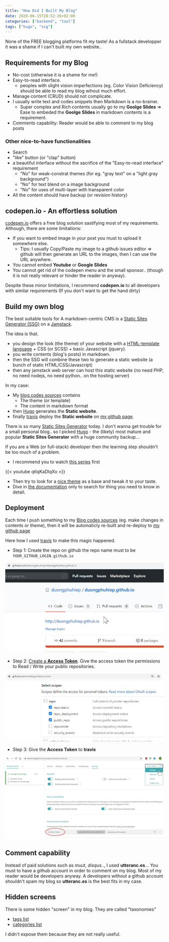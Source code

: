 ```yaml
---
title: "How Did I Built My Blog"
date: 2020-06-15T20:52:26+02:00
categories: ["backend", "tool"]
tags: ["hugo", "ssg"]
---
```


None of the FREE blogging platforms fit my taste! As a fullstack developper it was a shame if I can't built my own website..

## Requirements for my Blog

* No-cost (otherwise it is a shame for me!)
* Easy-to-read interface.
  * peoples with slight vision imperfections (eg. Color Vision Deficiency) should be able to read my blog wihout much effort.
* Manage content (CRUD) should not complicate.
* I usually write text and codes snippets then Markdown is a no-brainer.
  * Super complex and Rich contents usually go to my **Goolge Slides** => Ease to embeded the **Goolge Slides** in markdown contents is a requirement.
* Comments capability: Reader would be able to comment to my blog posts

### Other nice-to-have functionalities

* Search
* "like" button (or "clap" button)
* a beautiful interface without the sacrifice of the "Easy-to-read interface" requirement
  * "No" for weak-constrat themes (for eg. "gray text" on a "light gray background")
  * "No" for text blend on a image background
  * "No" for uses of multi-layer with transparent color
* All the content should have backup (or revision history)

## codepen.io - An effortless solution

[codepen.io](https://codepen.io/dashboard) offers a free blog solution sastifying most of my requirements. Although, there are some limitations:

* If you want to embed image in your post you must to upload it somewhere else.
  * Tips: I usually Copy/Paste my image to a github issues editor => github will then generate an URL to the images, then I can use the URL anywhere.
* You cannot embed **Youtube** or **Google Slides**
* You cannot get rid of the codepen menu and the small sponsor.. (though it is not really relevant or hinder the reader in anyway).

Despite these minor limitations, I recommend **codepen.io** to all developers with similar requirements (If you don't want to get the hand dirty)

## Build my own blog

The best suitable tools for A markdown-centric CMS is a [Static Sites Generator (SSG)](https://www.staticgen.com/) on a [Jamstack](https://jamstack.org/).

The idea is that.

* you design the look (the theme) of your website with a [HTML-template language](https://www.google.com/search?q=html+template+language) + CSS (or SCSS) + basic Javascript (jquery).
* you write contents (blog's posts) in markdown.
* then the SSG will combine these two to generate a static website (a bunch of static HTML/CSS/Javascript)
* then any jamstack web server can host this static website (no need PHP, no need nodejs, no need python.. on the hosting server)

In my case:

* My [blog codes sources](https://github.com/duongphuhiep/blog1) contains
  * The theme (or template)
  * The content in markdown format
* then [Hugo](https://gohugo.io/) generates the **Static website**.
* finally [travis](https://travis-ci.org/) deploy the **Static website** on [my github page](https://github.com/duongphuhiep/duongphuhiep.github.io).

There is so many [Static Sites Generator](https://www.staticgen.com/) today. I don't wanna get trouble for a small personal blog.. so I picked [Hugo](https://gohugo.io/) - the (likely) most mature and popular **Static Sites Generator** with a huge community backup...

If you are a Web (or full-stack) developer then the learning step shouldn't be too much of a problem.

* I recommend you to watch [this series](https://www.youtube.com/playlist?list=PLLAZ4kZ9dFpOnyRlyS-liKL5ReHDcj4G3) first

{{< youtube qtIqKaDlqXo >}}

* Then try to look for a [nice theme](https://themes.gohugo.io/) as a base and tweak it to your taste.
* Dive in [the documentation](https://gohugo.io/documentation/) only to search for thing you need to know in detail.

## Deployment

Each time I push something to my [Blog codes sources](https://github.com/duongphuhiep/blog1) (eg. make changes in contents or theme), then it will be automaticly re-built and re-deploy to [my github page](https://github.com/duongphuhiep/duongphuhiep.github.io)

Here how I used [travis](https://travis-ci.org/) to make this magic happened.

* Step 1: Create the repo on github the repo name must to be `YOUR_GITHUB_LOGIN.github.io`

![my github page](my_github_page.jpg)

* Step 2: [Create a **Access Token**](https://help.github.com/en/github/authenticating-to-github/creating-a-personal-access-token-for-the-command-line). Give the access token the permissions to Read / Write your public repositories.

![create git access token](git_access_token.jpg)

* Step 3: Give the **Access Token** to **travis**

![give access token to travis](01_travis.jpg)

## Comment capability

Instead of paid solutions such as *muut*, *disqus*.., I used **utteranc.es**... You must to have a github account in order to comment on my blog. Most of my reader would be developers anyway. A developers without a github account shouldn't spam my blog so **utteranc.es** is the best fits in my case.

## Hidden screens

There is some hidden "screen" in my blog. They are called "taxonomies"

* [tags list](/tags)
* [categories list](/categories)

I didn't expose them because they are not really useful.
